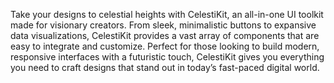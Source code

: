 Take your designs to celestial heights with CelestiKit, an all-in-one UI toolkit made for visionary creators. From sleek, minimalistic buttons to expansive data visualizations, CelestiKit provides a vast array of components that are easy to integrate and customize. Perfect for those looking to build modern, responsive interfaces with a futuristic touch, CelestiKit gives you everything you need to craft designs that stand out in today’s fast-paced digital world.